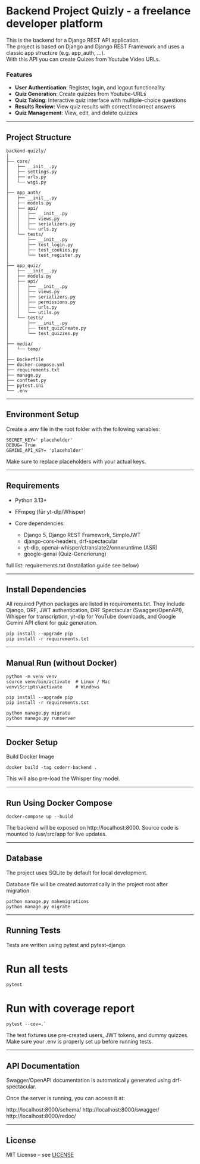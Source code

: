 # Backend Project Quizly - a freelance developer platform

This is the backend for a Django REST API application.  
The project is based on Django and Django REST Framework and uses a classic app structure (e.g. app_auth, ...).  
With this API you can create Quizes from Youtube Video URLs.

### Features

- **User Authentication**: Register, login, and logout functionality
- **Quiz Generation**: Create quizzes from Youtube-URLs
- **Quiz Taking**: Interactive quiz interface with multiple-choice questions
- **Results Review**: View quiz results with correct/incorrect answers
- **Quiz Management**: View, edit, and delete quizzes

---

## Project Structure

```
backend-quizly/
│
├── core/
│   ├── __init__.py
│   ├── settings.py
│   ├── urls.py
│   └── wsgi.py
│
├── app_auth/
│   ├── __init__.py
│   ├── models.py
│   ├── api/
│   │   ├── __init__.py
│   │   ├── views.py
│   │   ├── serializers.py
│   │   └── urls.py
│   └── tests/
│       ├── __init__.py
│       ├── test_login.py
│       ├── test_cookies.py
│       └── test_register.py
│
├── app_quiz/
│   ├── __init__.py
│   ├── models.py
│   ├── api/
│   │   ├── __init__.py
│   │   ├── views.py
│   │   ├── serializers.py
│   │   ├── permissions.py
│   │   ├── urls.py
│   │   └── utils.py
│   └── tests/
│       ├── __init__.py
│       ├── test_quizCreate.py
│       └── test_quizzes.py
│
├── media/
│   └── temp/
│
├── Dockerfile
├── docker-compose.yml
├── requirements.txt
├── manage.py
├── conftest.py                        
├── pytest.ini
└── .env
```

---

## Environment Setup

Create a .env file in the root folder with the following variables:

```
SECRET_KEY=' placeholder'
DEBUG= True
GEMINI_API_KEY= 'placeholder'
```

Make sure to replace placeholders with your actual keys.

---

## Requirements

- Python 3.13+
- FFmpeg (für yt-dlp/Whisper)

- Core dependencies:
    - Django 5, Django REST Framework, SimpleJWT
    - django-cors-headers, drf-spectacular
    - yt-dlp, openai-whisper/ctranslate2/onnxruntime (ASR)
    - google-genai (Quiz-Generierung)

full list: requirements.txt (Installation guide see below)

---

## Install Dependencies

All required Python packages are listed in requirements.txt.
They include Django, DRF, JWT authentication, DRF Spectacular (Swagger/OpenAPI),
Whisper for transcription, yt-dlp for YouTube downloads, and Google Gemini API client for quiz generation.

```
pip install --upgrade pip
pip install -r requirements.txt
```

---

## Manual Run (without Docker)

```
python -m venv venv
source venv/bin/activate  # Linux / Mac
venv\Scripts\activate     # Windows
```

```
pip install --upgrade pip
pip install -r requirements.txt
```

```
python manage.py migrate
python manage.py runserver
```

---

## Docker Setup

Build Docker Image

```docker build -tag coderr-backend .```

This will also pre-load the Whisper tiny model.

---

## Run Using Docker Compose

```docker-compose up --build```

The backend will be exposed on http://localhost:8000.
Source code is mounted to /usr/src/app for live updates.

---

## Database

The project uses SQLite by default for local development.

Database file will be created automatically in the project root after migration.

```
pathon manage.py makemigrations
python manage.py migrate
```

---

## Running Tests

Tests are written using pytest and pytest-django.

# Run all tests
```
pytest
```

# Run with coverage report
```
pytest --cov=.`
```

The test fixtures use pre-created users, JWT tokens, and dummy quizzes. Make sure your .env is properly set up before running tests.

---

## API Documentation

Swagger/OpenAPI documentation is automatically generated using drf-spectacular.

Once the server is running, you can access it at:

http://localhost:8000/schema/
http://localhost:8000/swagger/
http://localhost:8000/redoc/

---

## License

MIT License – see [LICENSE](LICENSE)  
